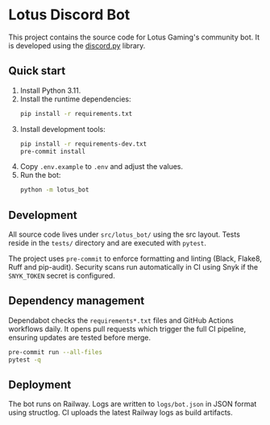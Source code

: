 # Lotus Discord Bot

This project contains the source code for Lotus Gaming's community bot.
It is developed using the [discord.py](https://discordpy.readthedocs.io/) library.

## Quick start

1. Install Python 3.11.
2. Install the runtime dependencies:
   ```bash
   pip install -r requirements.txt
   ```
3. Install development tools:
   ```bash
   pip install -r requirements-dev.txt
   pre-commit install
   ```
4. Copy `.env.example` to `.env` and adjust the values.
5. Run the bot:
   ```bash
   python -m lotus_bot
   ```

## Development

All source code lives under `src/lotus_bot/` using the src layout.  Tests
reside in the `tests/` directory and are executed with `pytest`.

The project uses `pre-commit` to enforce formatting and linting
(Black, Flake8, Ruff and pip-audit).  Security scans run automatically in
CI using Snyk if the `SNYK_TOKEN` secret is configured.

## Dependency management

Dependabot checks the `requirements*.txt` files and GitHub Actions
workflows daily. It opens pull requests which trigger the full CI
pipeline, ensuring updates are tested before merge.

```bash
pre-commit run --all-files
pytest -q
```

## Deployment

The bot runs on Railway. Logs are written to `logs/bot.json` in JSON
format using structlog.  CI uploads the latest Railway logs as build
artifacts.
